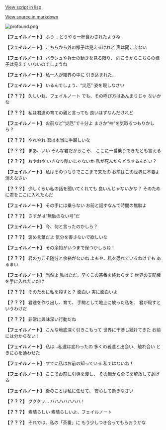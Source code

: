 [View script in lisp](../scripts/101102020.txt)

[View source in markdown](101102020.md)

![profound.png](../images/backgrounds/profound.png)

**【フェイルノート】**
ふう…
どうやら一杯食わされたようね

**【フェイルノート】**
こちらから外の様子は見えるけれど
声は聞こえない

**【フェイルノート】**
パラシュや兵士の動きを見る限り、
向こうからこちらの様子は見えて
いないのでしょうね

**【フェイルノート】**
私一人が結界の中に
引き込まれた…

**【フェイルノート】**
いるんでしょう、“災厄”
姿を現しなさい

**【？？？】**
久しいね、フェイルノート
でも、その呼び方はあんまりじゃ
ないかな

**【？？？】**
私は君達の育ての親と言っても
良いはずなんだけれど

**【フェイルノート】**
お前など“災厄”で十分よ
まさか“神”を気取るつもりかしら？

**【？？？】**
やれやれ
君は本当に手厳しいな

**【？？？】**
まあ、いい
そんな君だからこそ、
ここに一番乗りできたとも言える

**【？？？】**
おやおや
いきなり酷いじゃないか
私が死んだらどうするんだい？

**【フェイルノート】**
私はそのつもりでここまで来たの
お前はこの世界に不要よ
消えなさい

**【？？？】**
少しくらい私の話を聞いてくれても
良いんじゃないかな？
そのために君をここに入れたんだ

**【フェイルノート】**
その手には乗らない
お前と話すなんて時間の無駄よ

**【？？？】**
さすがは“無駄のない弓”だ

**【フェイルノート】**
今、何と言ったのかしら？

**【？？？】**
褒め言葉だよ
気分を害さないで欲しいな

**【フェイルノート】**
その余裕がいつまで保つかしらね！

**【？？？】**
君の方こそ随分と余裕がないね
よもや、私を恐れているわけでも
あるまい

**【フェイルノート】**
当然よ
私はただ、早くこの茶番を終わらせて
世界の支配権を手に入れたいだけ

**【？？？】**
そのために私を殺すと？
面白い
実に面白いよ

**【？？？】**
君達を作り出し、育て、
手駒として地上に放った私を、
君が殺すというわけだ

**【？？？】**
非常に興味深い行動だね

**【フェイルノート】**
こんな地底深く引きこもって
世界に干渉し続けてきた
お前には分からない！

**【フェイルノート】**
私は…私達は変わったの
多くの者達と出会い、触れ合い
ときに心を通わせた

**【フェイルノート】**
すでに私はお前の知っている
私ではないわ！

**【フェイルノート】**
ここでお前に引導を渡し、
その軛から全てを解放してあげる

**【フェイルノート】**
後のことは私に任せて、
安心して逝きなさい

**【？？？】**
クククッ…
ハハハハハハハ！

**【？？？】**
素晴らしい
素晴らしいよ、フェイルノート

**【？？？】**
それでは、私の「茶番」に
もう少しつき合ってもらおうかな